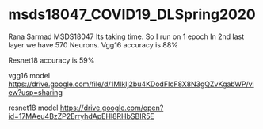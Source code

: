 # msds18047_COVID19_DLSpring2020


Rana Sarmad
MSDS18047
Its taking time. So I run on 1 epoch
In 2nd last layer  we have 570  Neurons.
Vgg16 accuracy is 88%
 
Resnet18 accuracy is 59%

vgg16 model
https://drive.google.com/file/d/1MlkIj2bu4KDodFIcF8X8N3gQZvKgabWP/view?usp=sharing
 
 
 resnet18 model
 https://drive.google.com/open?id=17MAeu4BzZP2ErryhdApEHl8RHbSBIR5E


